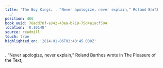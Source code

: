 ```yaml
---
title: 'The Boy Kings: . “Never apologize, never explain,” Roland Barthes wrote in
  …'
position: 406
book_uuid: 78add78f-a842-43ea-b718-75d4a1acf504
location: '0.10148'
source: readmill
touch: true
highlighted_on: '2014-01-06T02:40:45.000Z'
---
```


. “Never apologize, never explain,” Roland Barthes wrote in The Pleasure of the Text,